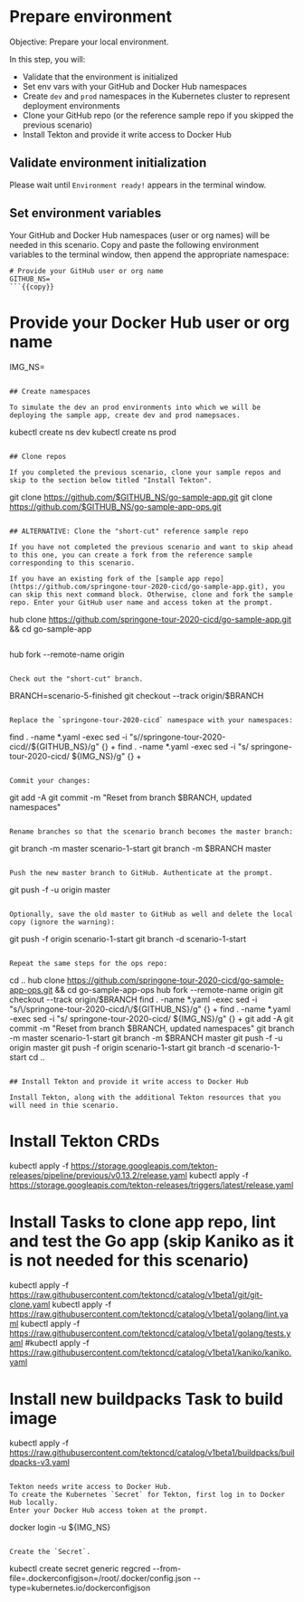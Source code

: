 # Prepare environment

Objective:
Prepare your local environment.

In this step, you will:
- Validate that the environment is initialized
- Set env vars with your GitHub and Docker Hub namespaces
- Create `dev` and `prod` namespaces in the Kubernetes cluster to represent deployment environments
- Clone your GitHub repo (or the reference sample repo if you skipped the previous scenario)
- Install Tekton and provide it write access to Docker Hub

## Validate environment initialization

Please wait until `Environment ready!` appears in the terminal window.

## Set environment variables

Your GitHub and Docker Hub namespaces (user or org names) will be needed in this scenario.
Copy and paste the following environment variables to the terminal window, then append the appropriate namespace:

```
# Provide your GitHub user or org name
GITHUB_NS=
```{{copy}}

```
# Provide your Docker Hub user or org name
IMG_NS=
```{{copy}}

## Create namespaces

To simulate the dev an prod environments into which we will be deploying the sample app, create dev and prod namepsaces.

```
kubectl create ns dev
kubectl create ns prod
```{{execute}}

## Clone repos

If you completed the previous scenario, clone your sample repos and skip to the section below titled "Install Tekton".

```
git clone https://github.com/$GITHUB_NS/go-sample-app.git
git clone https://github.com/$GITHUB_NS/go-sample-app-ops.git
```{{execute}}

## ALTERNATIVE: Clone the "short-cut" reference sample repo

If you have not completed the previous scenario and want to skip ahead to this one, you can create a fork from the reference sample corresponding to this scenario.

If you have an existing fork of the [sample app repo](https://github.com/springone-tour-2020-cicd/go-sample-app.git), you can skip this next command block. Otherwise, clone and fork the sample repo. Enter your GitHub user name and access token at the prompt.

```
hub clone https://github.com/springone-tour-2020-cicd/go-sample-app.git && cd go-sample-app
```{{execute}}

```
hub fork --remote-name origin
```{{execute}}

Check out the "short-cut" branch.
```
BRANCH=scenario-5-finished
git checkout --track origin/$BRANCH
```{{execute}}

Replace the `springone-tour-2020-cicd` namespace with your namespaces:

```
find . -name *.yaml -exec sed -i "s/\/springone-tour-2020-cicd/\/${GITHUB_NS}/g" {} +
find . -name *.yaml -exec sed -i "s/ springone-tour-2020-cicd/ ${IMG_NS}/g" {} +
```{{execute}}

Commit your changes:
```
git add -A
git commit -m "Reset from branch $BRANCH, updated namespaces"
```{{execute}}

Rename branches so that the scenario branch becomes the master branch:

```
git branch -m master scenario-1-start
git branch -m $BRANCH master
```{{execute}}

Push the new master branch to GitHub. Authenticate at the prompt.
```
git push -f -u origin master
```{{execute}}

Optionally, save the old master to GitHub as well and delete the local copy (ignore the warning):
```
git push -f origin scenario-1-start
git branch -d scenario-1-start
```{{execute}}

Repeat the same steps for the ops repo:

```
cd ..
hub clone https://github.com/springone-tour-2020-cicd/go-sample-app-ops.git && cd go-sample-app-ops
hub fork --remote-name origin
git checkout --track origin/$BRANCH
find . -name *.yaml -exec sed -i "s/\/springone-tour-2020-cicd/\/${GITHUB_NS}/g" {} +
find . -name *.yaml -exec sed -i "s/ springone-tour-2020-cicd/ ${IMG_NS}/g" {} +
git add -A
git commit -m "Reset from branch $BRANCH, updated namespaces"
git branch -m master scenario-1-start
git branch -m $BRANCH master
git push -f -u origin master
git push -f origin scenario-1-start
git branch -d scenario-1-start
cd ..
```{{execute}}

## Install Tekton and provide it write access to Docker Hub

Install Tekton, along with the additional Tekton resources that you will need in thie scenario.

```
# Install Tekton CRDs
kubectl apply -f https://storage.googleapis.com/tekton-releases/pipeline/previous/v0.13.2/release.yaml
kubectl apply -f https://storage.googleapis.com/tekton-releases/triggers/latest/release.yaml

# Install Tasks to clone app repo, lint and test the Go app (skip Kaniko as it is not needed for this scenario)
kubectl apply -f https://raw.githubusercontent.com/tektoncd/catalog/v1beta1/git/git-clone.yaml
kubectl apply -f https://raw.githubusercontent.com/tektoncd/catalog/v1beta1/golang/lint.yaml
kubectl apply -f https://raw.githubusercontent.com/tektoncd/catalog/v1beta1/golang/tests.yaml
#kubectl apply -f https://raw.githubusercontent.com/tektoncd/catalog/v1beta1/kaniko/kaniko.yaml

# Install new buildpacks Task to build image
kubectl apply -f https://raw.githubusercontent.com/tektoncd/catalog/v1beta1/buildpacks/buildpacks-v3.yaml
```{{execute}}

Tekton needs write access to Docker Hub.
To create the Kubernetes `Secret` for Tekton, first log in to Docker Hub locally.
Enter your Docker Hub access token at the prompt.

```
docker login -u ${IMG_NS}
```{{execute}}

Create the `Secret`.

```
kubectl create secret generic regcred  --from-file=.dockerconfigjson=/root/.docker/config.json --type=kubernetes.io/dockerconfigjson
```{{execute}}
